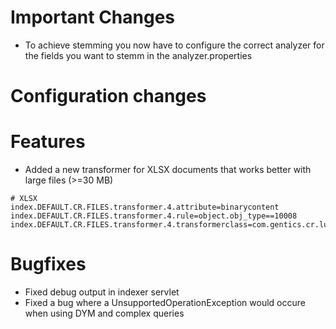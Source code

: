 # Important Changes #
  * To achieve stemming you now have to configure the correct analyzer for the fields you want to stemm in the analyzer.properties

# Configuration changes #

# Features #
  * Added a new transformer for XLSX documents that works better with large files (>=30 MB)
```
# XLSX
index.DEFAULT.CR.FILES.transformer.4.attribute=binarycontent
index.DEFAULT.CR.FILES.transformer.4.rule=object.obj_type==10008
index.DEFAULT.CR.FILES.transformer.4.transformerclass=com.gentics.cr.lucene.indexer.transformer.xlsx.XLSXContentTransformer
```


# Bugfixes #
  * Fixed debug output in indexer servlet
  * Fixed a bug where a UnsupportedOperationException would occure when using DYM and complex queries


